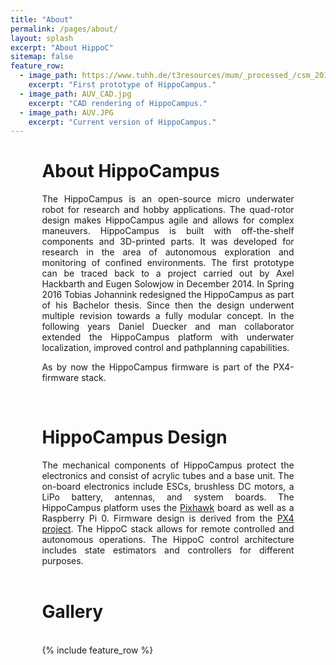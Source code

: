 ```yaml
---
title: "About"
permalink: /pages/about/
layout: splash
excerpt: "About HippoC"
sitemap: false
feature_row:
  - image_path: https://www.tuhh.de/t3resources/mum/_processed_/csm_2014-12-05_10.28.15_nocable_small_34d2a69318.jpg
    excerpt: "First prototype of HippoCampus."   
  - image_path: AUV_CAD.jpg
    excerpt: "CAD rendering of HippoCampus."
  - image_path: AUV.JPG
    excerpt: "Current version of HippoCampus." 
---
```




<div style="margin-left:10%; margin-right:10%; text-align: justify">
  <h1>About HippoCampus</h1>
The HippoCampus is an open-source micro underwater robot for research and hobby applications.
The quad-rotor design makes HippoCampus agile and allows for complex maneuvers. 
HippoCampus is built with off-the-shelf components and 3D-printed parts.
It was developed for research in the area of autonomous exploration and monitoring of confined environments.
The first prototype can be traced back to a project carried out by Axel Hackbarth and Eugen Solowjow in December 2014.
In Spring 2016 Tobias Johannink redesigned the HippoCampus as part of his Bachelor thesis.
Since then the design underwent multiple revision towards a fully modular concept. In the following years Daniel Duecker and man collaborator extended the HippoCampus platform with underwater localization, improved control and pathplanning capabilities.
  
As by now the HippoCampus firmware is part of the PX4-firmware stack.

</div>
<br>

<div style="margin-left:10%; margin-right:10%; text-align: justify">
  <h1>HippoCampus Design</h1>
  The mechanical components of HippoCampus protect the electronics and consist of acrylic tubes and a base unit.
  The on-board electronics include ESCs, brushless DC motors, a LiPo battery, antennas, and system boards.
  The HippoCampus platform uses the <a href="https://pixhawk.org/modules/pixhawk" target="_blank">Pixhawk</a> board as well as a Raspberry Pi 0.
  Firmware design is derived from the <a href="https://github.com/PX4/Firmware" target="_blank">PX4 project</a>. 
  The HippoC stack allows for remote controlled and autonomous operations.
  The HippoC control architecture includes state estimators and controllers for different purposes.
</div>
<br>

<div style="margin-left:10%; margin-right:10%; text-align: justify">
  <h1>Gallery</h1>
</div>
<br>
<div style="width:80%;margin:auto;">{% include feature_row %}</div>

